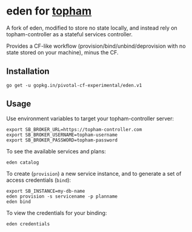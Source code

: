 # eden for [topham](https://github.com/pivotal-cf-experimental/topham-controller)

A fork of eden, modified to store no state locally, and instead rely on topham-controller as a stateful services controller.

Provides a CF-like workflow (provision/bind/unbind/deprovision with no state stored on your machine), minus the CF.


## Installation

```
go get -u gopkg.in/pivotal-cf-experimental/eden.v1
```


## Usage

Use environment variables to target your topham-controller server:

```
export SB_BROKER_URL=https://topham-controller.com
export SB_BROKER_USERNAME=topham-username
export SB_BROKER_PASSWORD=topham-password
```

To see the available services and plans:

```
eden catalog
```

To create (`provision`) a new service instance, and to generate a set of access credentials (`bind`):

```
export SB_INSTANCE=my-db-name
eden provision -s servicename -p planname
eden bind
```

To view the credentials for your binding:

```
eden credentials
```
